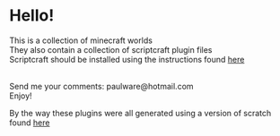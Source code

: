 <h1>Hello!</H1>

This is a collection of minecraft worlds<br>
They also contain a collection of scriptcraft plugin files<br>
Scriptcraft should be installed using the instructions found <a href="https://github.com/walterhiggins/ScriptCraft#installation">here</a>

<br>
Send me your comments: paulware@hotmail.com<br>
Enjoy!<br>

By the way these plugins were all generated using a version of scratch found <a href="https://github.com/Paulware/BlocklyScriptcraft">here</a>